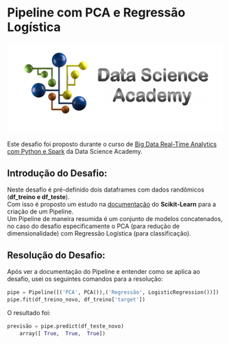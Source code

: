 # Pipeline com PCA e Regressão Logística
<p align = "center">
    <img src="../imagens/DSA.png"/>
</p>

Este desafio foi proposto durante o curso de [Big Data Real-Time Analytics com Python e Spark](https://www.datascienceacademy.com.br/course?courseid=analise-de-dados-com-python) da Data Science Academy.

## **Introdução do Desafio:**
Neste desafio é pré-definido dois dataframes com dados randômicos (<b>df_treino e df_teste</b>).<br>
Com isso é proposto um estudo na [documentação](https://scikit-learn.org/stable/modules/generated/sklearn.pipeline.Pipeline.html) do <b>Scikit-Learn</b> para a criação de um Pipeline. <br>
Um Pipeline de maneira resumida é um conjunto de modelos concatenados, no caso do desafio especificamente o PCA (para redução de dimensionalidade) com Regressão Logística (para classificação).

## **Resolução do Desafio:**
Após ver a documentação do Pipeline e entender como se aplica ao desafio, usei os seguintes comandos para a resolução:

```python
pipe = Pipeline([('PCA', PCA()),('Regressão', LogisticRegression())])
pipe.fit(df_treino_novo, df_treino['target'])
```
O resultado foi:
```python
previsão = pipe.predict(df_teste_novo)
    array([ True,  True,  True])
```

